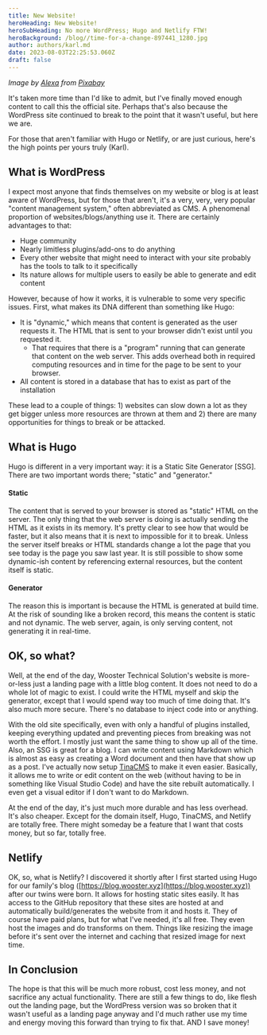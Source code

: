```yaml
---
title: New Website!
heroHeading: New Website!
heroSubHeading: No more WordPress; Hugo and Netlify FTW!
heroBackground: /blog//time-for-a-change-897441_1280.jpg
author: authors/karl.md
date: 2023-08-03T22:25:53.060Z
draft: false
---
```


*Image by [Alexa](https://pixabay.com/users/alexas_fotos-686414/?utm_source=link-attribution\&utm_medium=referral\&utm_campaign=image\&utm_content=897441) from [Pixabay](https://pixabay.com//?utm_source=link-attribution\&utm_medium=referral\&utm_campaign=image\&utm_content=897441)*

It's taken more time than I'd like to admit, but I've finally moved enough content to call this the official site. Perhaps that's also because the WordPress site continued to break to the point that it wasn't useful, but here we are.

For those that aren't familiar with Hugo or Netlify, or are just curious, here's the high points per yours truly (Karl).

## What is WordPress

I expect most anyone that finds themselves on my website or blog is at least aware of WordPress, but for those that aren't, it's a very, very, very popular "content management system," often abbreviated as CMS. A phenomenal proportion of websites/blogs/anything use it. There are certainly advantages to that:

* Huge community
* Nearly limitless plugins/add-ons to do anything
* Every other website that might need to interact with your site probably has the tools to talk to it specifically
* Its nature allows for multiple users to easily be able to generate and edit content

However, because of how it works, it is vulnerable to some very specific issues. First, what makes its DNA different than something like Hugo:

* It is "dynamic," which means that content is generated as the user requests it. The HTML that is sent to your browser didn't exist until you requested it.
  * That requires that there is a "program" running that can generate that content on the web server. This adds overhead both in required computing resources and in time for the page to be sent to your browser.
* All content is stored in a database that has to exist as part of the installation

These lead to a couple of things: 1) websites can slow down a lot as they get bigger unless more resources are thrown at them and 2) there are many opportunities for things to break or be attacked.

## What is Hugo

Hugo is different in a very important way: it is a Static Site Generator \[SSG]. There are two important words there; "static" and "generator."

#### Static

The content that is served to your browser is stored as "static" HTML on the server. The only thing that the web server is doing is actually sending the HTML as it exists in its memory. It's pretty clear to see how that would be faster, but it also means that it is next to impossible for it to break. Unless the server itself breaks or HTML standards change a lot the page that you see today is the page you saw last year. It is still possible to show some dynamic-ish content by referencing external resources, but the content itself is static.

#### Generator

The reason this is important is because the HTML is generated at build time. At the risk of sounding like a broken record, this means the content is static and not dynamic. The web server, again, is only serving content, not generating it in real-time.

## OK, so what?

Well, at the end of the day, Wooster Technical Solution's website is more-or-less just a landing page with a little blog content. It does not need to do a whole lot of magic to exist. I could write the HTML myself and skip the generator, except that I would spend way too much of time doing that. It's also much more secure. There's no database to inject code into or anything.

With the old site specifically, even with only a handful of plugins installed, keeping everything updated and preventing pieces from breaking was not worth the effort. I mostly just want the same thing to show up all of the time. Also, an SSG is great for a blog. I can write content using Markdown which is almost as easy as creating a Word document and then have that show up as a post. I've actually now setup [TinaCMS](https://tina.io/) to make it even easier. Basically, it allows me to write or edit content on the web (without having to be in something like Visual Studio Code) and have the site rebuilt automatically. I even get a visual editor if I don't want to do Markdown.

At the end of the day, it's just much more durable and has less overhead. It's also cheaper. Except for the domain itself, Hugo, TinaCMS, and Netlify are totally free. There might someday be a feature that I want that costs money, but so far, totally free.

## Netlify

OK, so, what is Netlify? I discovered it shortly after I first started using Hugo for our family's blog ([https://blog.wooster.xyz](https://blog.wooster.xyz)) after our twins were born. It allows for hosting static sites easily. It has access to the GitHub repository that these sites are hosted at and automatically build/generates the website from it and hosts it. They of course have paid plans, but for what I've needed, it's all free. They even host the images and do transforms on them. Things like resizing the image before it's sent over the internet and caching that resized image for next time.

## In Conclusion

The hope is that this will be much more robust, cost less money, and not sacrifice any actual functionality. There are still a few things to do, like flesh out the landing page, but the WordPress version was so broken that it wasn't useful as a landing page anyway and I'd much rather use my time and energy moving this forward than trying to fix that. AND I save money!

